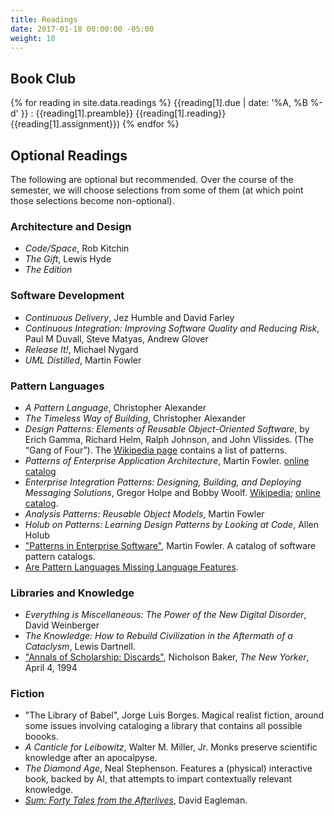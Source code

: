 ```yaml
---
title: Readings
date: 2017-01-18 00:00:00 -05:00
weight: 10
---
```


## Book Club

{% for reading in site.data.readings %}
{{reading[1].due | date: '%A, %B %-d' }}
: {{reading[1].preamble}} {{reading[1].reading}}{{reading[1].assignment}})
{% endfor %}


## Optional Readings

The following are optional but recommended.
Over the course of the semester, we will choose selections from some of them (at which point those selections become
non-optional).

### Architecture and Design

* *Code/Space*, Rob Kitchin
* *The Gift*, Lewis Hyde
* *The Edition*

### Software Development

* *Continuous Delivery*, Jez Humble and David Farley
* *Continuous Integration: Improving Software Quality and Reducing Risk*, Paul M Duvall, Steve Matyas, Andrew Glover
* *Release It!*, Michael Nygard
* *UML Distilled*, Martin Fowler

### Pattern Languages
* _A Pattern Language_, Christopher Alexander
* _The Timeless Way of Building_, Christopher Alexander
* _Design Patterns: Elements of Reusable Object-Oriented Software_, by Erich Gamma, Richard Helm, Ralph Johnson, and John Vlissides. (The “Gang of Four”). The [Wikipedia page](https://en.wikipedia.org/wiki/Design_Patterns) contains a list of patterns.
* _Patterns of Enterprise Application Architecture_, Martin Fowler. [online catalog](https://www.martinfowler.com/eaaCatalog/)
* _Enterprise Integration Patterns: Designing, Building, and Deploying Messaging Solutions_, Gregor Holpe and Bobby Woolf. [Wikipedia](https://en.wikipedia.org/wiki/Enterprise_Integration_Patterns); [online catalog](http://www.enterpriseintegrationpatterns.com/patterns/messaging/).
* _Analysis Patterns: Reusable Object Models_, Martin Fowler
* _Holub on Patterns: Learning Design Patterns by Looking at Code_, Allen Holub
* ["Patterns in Enterprise Software"](https://www.martinfowler.com/articles/enterprisePatterns.html), Martin Fowler.
A catalog of software pattern catalogs.
* [Are Pattern Languages Missing Language Features](http://wiki.c2.com/?AreDesignPatternsMissingLanguageFeatures).


### Libraries and Knowledge

* *Everything is Miscellaneous: The Power of the New Digital Disorder*, David Weinberger
* *The Knowledge: How to Rebuild Civilization in the Aftermath of a Cataclysm*, Lewis Dartnell.
* ["Annals of Scholarship: Discards"](http://www.newyorker.com/magazine/1994/04/04/discards), Nicholson Baker, _The New Yorker_, April 4, 1994

### Fiction

* "The Library of Babel", Jorge Luis Borges. Magical realist fiction, around some issues involving cataloging a library that contains all possible boooks.
* _A Canticle for Leibowitz_,  Walter M. Miller, Jr. Monks preserve scientific knowledge after an apocalpyse.
* _The Diamond Age_, Neal Stephenson. Features a (physical) interactive book, backed by AI, that attempts to impart contextually relevant knowledge.
* [_Sum: Forty Tales from the Afterlives_](https://en.wikipedia.org/wiki/Sum:_Forty_Tales_from_the_Afterlives), David Eagleman.
